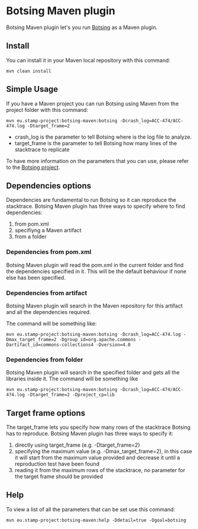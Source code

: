 # Botsing Maven plugin

Botsing Maven plugin let's you run [Botsing](https://github.com/STAMP-project/botsing) as a Maven plugin.

## Install

You can install it in your Maven local repository with this command:

```
mvn clean install
```

## Simple Usage

If you have a Maven project you can run Botsing using Maven from the project folder with this command:

```
mvn eu.stamp-project:botsing-maven:botsing -Dcrash_log=ACC-474/ACC-474.log -Dtarget_frame=2
```

* crash_log is the parameter to tell Botsing where is the log file to analyze.
* target_frame is the parameter to tell Botsing how many lines of the stacktrace to replicate

To have more information on the parameters that you can use, please refer to the [Botsing project](https://github.com/STAMP-project/botsing).

## Dependencies options

Dependencies are fundamental to run Botsing so it can reproduce the stacktrace. Botsing Maven plugin has three ways to specify where to find dependencies:

1. from pom.xml
1. specifiyng a Maven artifact
1. from a folder

### Dependencies from pom.xml

Botsing Maven plugin will read the pom.xml in the current folder and find the dependencies specified in it. This will be the default behaviour if none else has been specified.

### Dependencies from artifact

Botsing Maven plugin will search in the Maven repository for this artifact and all the dependencies required.

The command will be something like: 

```
mvn eu.stamp-project:botsing-maven:botsing -Dcrash_log=ACC-474.log -Dmax_target_frame=2 -Dgroup_id=org.apache.commons -Dartifact_id=commons-collections4 -Dversion=4.0
```

### Dependencies from folder

Botsing Maven plugin will search in the specified folder and gets all the libraries inside it. The command will be something like 

```
mvn eu.stamp-project:botsing-maven:botsing -Dcrash_log=ACC-474/ACC-474.log -Dtarget_frame=2 -Dproject_cp=lib
```

## Target frame options

The target_frame lets you specify how many rows of the stacktrace Botsing has to reproduce. Botsing Maven plugin has three ways to specify it:

1. directly using target_frame (e.g. -Dtarget_frame=2)
1. specifying the maximum value (e.g. -Dmax_target_frame=2), in this case it will start from the maximum value provided and decrease it until a reproduction test have been found
1. reading it from the maximum rows of the stacktrace, no parameter for the target frame should be provided

## Help

To view a list of all the parameters that can be set use this command:

```
mvn eu.stamp-project:botsing-maven:help -Ddetail=true -Dgoal=botsing
```